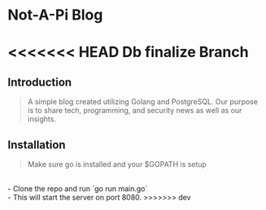 # Not-A-Pi Blog
<<<<<<< HEAD
Db finalize Branch
=======

## Introduction

> A simple blog created utilizing Golang and PostgreSQL. Our purpose is to share tech, programming, and security news as well as our insights.

## Installation

> Make sure go is installed and your $GOPATH is setup
<br>
- Clone the repo and run `go run main.go`
<br>
- This will start the server on port 8080.
>>>>>>> dev
